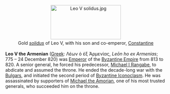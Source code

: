 <div class="photo" colspan="2" style="text-align: center; margin: 25px 0 10px;"><a class="image" href="https://en.wikipedia.org/wiki/File:Leo_V_solidus.jpg"><img alt="Leo V solidus.jpg" data-file-height="245" data-file-width="500" decoding="async" height="108" src="https://upload.wikimedia.org/wikipedia/commons/thumb/4/44/Leo_V_solidus.jpg/220px-Leo_V_solidus.jpg" srcset="https://upload.wikimedia.org/wikipedia/commons/thumb/4/44/Leo_V_solidus.jpg/330px-Leo_V_solidus.jpg 1.5x, //upload.wikimedia.org/wikipedia/commons/thumb/4/44/Leo_V_solidus.jpg/440px-Leo_V_solidus.jpg 2x" width="220"/></a><div style="line-height:normal;padding-bottom:0.2em;padding-top:0.2em;">Gold <i><a href="https://en.wikipedia.org/wiki/Solidus_(coin)" title="Solidus (coin)">solidus</a></i> of Leo V, with his son and co-emperor, <a href="https://en.wikipedia.org/wiki/Constantine_(son_of_Leo_V)" title="Constantine (son of Leo V)">Constantine</a></div></div>

[comment]: # 'breakpoint'
<p><b>Leo V the Armenian</b> (<a href="https://en.wikipedia.org/wiki/Greek_language" title="Greek language">Greek</a>: <span lang="el">Λέων ὁ ἐξ Ἀρμενίας</span>, <i>Leōn ho ex Armenias</i>; 775 – 24 December 820) was <a class="mw-redirect" href="https://en.wikipedia.org/wiki/Byzantine_Emperors" title="Byzantine Emperors">Emperor</a> of the <a href="https://en.wikipedia.org/wiki/Byzantine_Empire" title="Byzantine Empire">Byzantine Empire</a> from 813 to 820. A senior general, he forced his predecessor, <a href="https://en.wikipedia.org/wiki/Michael_I_Rangabe" title="Michael I Rangabe">Michael I Rangabe</a>, to abdicate and assumed the throne. He ended the decade-long war with the <a href="https://en.wikipedia.org/wiki/First_Bulgarian_Empire" title="First Bulgarian Empire">Bulgars</a>, and initiated the second period of <a href="https://en.wikipedia.org/wiki/Byzantine_Iconoclasm" title="Byzantine Iconoclasm">Byzantine Iconoclasm</a>. He was assassinated by supporters of <a class="mw-redirect" href="https://en.wikipedia.org/wiki/Michael_the_Amorian" title="Michael the Amorian">Michael the Amorian</a>, one of his most trusted generals, who succeeded him on the throne.
</p>